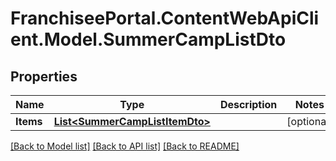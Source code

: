 # FranchiseePortal.ContentWebApiClient.Model.SummerCampListDto

## Properties

Name | Type | Description | Notes
------------ | ------------- | ------------- | -------------
**Items** | [**List&lt;SummerCampListItemDto&gt;**](SummerCampListItemDto.md) |  | [optional] 

[[Back to Model list]](../README.md#documentation-for-models) [[Back to API list]](../README.md#documentation-for-api-endpoints) [[Back to README]](../README.md)

